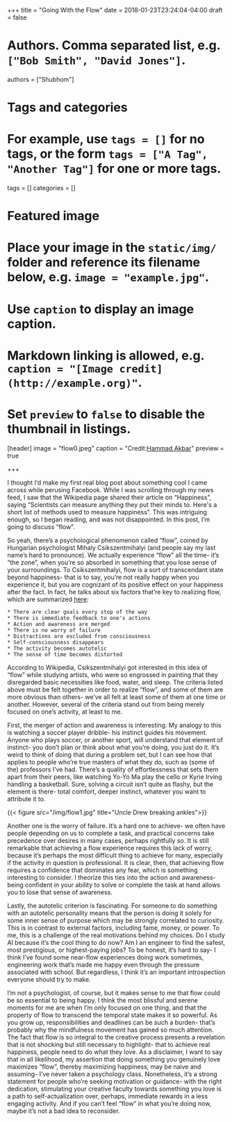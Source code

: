 +++
title = "Going With the Flow"
date = 2018-01-23T23:24:04-04:00
draft = false

# Authors. Comma separated list, e.g. `["Bob Smith", "David Jones"]`.
authors = ["Shubhom"]

# Tags and categories
# For example, use `tags = []` for no tags, or the form `tags = ["A Tag", "Another Tag"]` for one or more tags.
tags = []
categories = []

# Featured image
# Place your image in the `static/img/` folder and reference its filename below, e.g. `image = "example.jpg"`.
# Use `caption` to display an image caption.
#   Markdown linking is allowed, e.g. `caption = "[Image credit](http://example.org)"`.
# Set `preview` to `false` to disable the thumbnail in listings.
[header]
image = "flow0.jpeg"
caption = "Credit:[Hammad Akbar](http://www.hammadakbar.com/entrepreneurship/11-steps-to-achieving-flow-state/)"
preview = true

+++


I thought I’d make my first real blog post about something cool I came across while perusing Facebook. While I was scrolling through my news feed, I saw that the Wikipedia page shared their article on “Happiness”, saying “Scientists can measure anything they put their minds to. Here's a short list of methods used to measure happiness”. This was intriguing enough, so I began reading, and was not disappointed. In this post, I’m going to discuss “flow”.



So yeah, there’s a psychological phenomenon called “flow”, coined by Hungarian psychologist Mihaly Csikszentmihalyi (and people say my last name’s hard to pronounce). We actually experience “flow” all the time- it’s “the zone”, when you’re so absorbed in something that you lose sense of your surroundings. To Csikszentmihalyi, flow is a sort of transcendant state beyond happiness- that is to say, you’re not really happy when you experience it, but you are cognizant of its positive effect on your happiness after the fact. In fact, he talks about six factors that’re key to realizing flow, which are summarized [here](https://www.researchgate.net/publication/224927532_Flow_The_Psychology_of_Optimal_Experience):


    * There are clear goals every stop of the way
    * There is immediate feedback to one's actions
    * Action and awareness are merged
    * There is no worry of failure
    * Distractions are excluded from consciousness
    * Self-consciousness disappears
    * The activity becomes autotelic
    * The sense of time becomes distorted



According to Wikipedia, Csikszentmihalyi got interested in this idea of “flow” while studying artists, who were so engrossed in painting that they disregarded basic necessities like food, water, and sleep. The criteria listed above must be felt together in order to realize “flow”, and some of them are more obvious than others- we’ve all felt at least some of them at one time or another. However, several of the criteria stand out from being merely focused on one’s activity, at least to me.


First, the merger of action and awareness is interesting. My analogy to this is watching a soccer player dribble- his instinct guides his movement. Anyone who plays soccer, or another sport, will understand that element of instinct- you don’t plan or think about what you’re doing, you just do it. It’s weird to think of doing that during a problem set, but I can see how that applies to people who’re true masters of what they do, such as (some of the) professors I’ve had. There’s a quality of effortlessness that sets them apart from their peers, like watching Yo-Yo Ma play the cello or Kyrie Irving handling a basketball. Sure, solving a circuit isn’t quite as flashy, but the element is there- total comfort, deeper instinct, whatever you want to attribute it to.


{{< figure src="/img/flow1.jpg" title="Uncle Drew breaking ankles">}}


Another one is the worry of failure. It’s a hard one to achieve- we often have people depending on us to complete a task, and practical concerns take precedence over desires in many cases, perhaps rightfully so. It is still remarkable that achieving a flow experience requires this lack of worry, because it’s perhaps the most difficult thing to achieve for many, especially if the activity in question is professional. It is clear, then, that achieving flow requires a confidence that dominates any fear, which is something interesting to consider. I theorize this ties into the action and awareness- being confident in your ability to solve or complete the task at hand allows you to lose that sense of awareness.


Lastly, the autotelic criterion is fascinating. For someone to do something with an autotelic personality means that the person is doing it solely for some inner sense of purpose which may be strongly correlated to curiosity. This is in contrast to external factors, including fame, money, or power. To me, this is a challenge of the real motivations behind my choices. Do I study AI because it’s the cool thing to do now? Am I an engineer to find the safest, most prestigious, or highest-paying jobs? To be honest, it’s hard to say- I think I’ve found some near-flow experiences doing work sometimes, engineering work that’s made me happy even through the pressure associated with school. But regardless, I think it’s an important introspection everyone should try to make.




I’m not a psychologist, of course, but it makes sense to me that flow could be so essential to being happy. I think the most blissful and serene moments for me are when I’m only focused on one thing, and that the property of flow to transcend the temporal state makes it so powerful. As you grow up, responsibilities and deadlines can be such a burden- that’s probably why the mindfulness movement has gained so much attention. The fact that flow is so integral to the creative process presents a revelation that is not shocking but still necessary to highlight- that to achieve real happiness, people need to do what they love. As a disclaimer, I want to say that in all likelihood, my assertion that doing something you genuinely love maximizes “flow”, thereby maximizing happiness, may be naive and assuming- I’ve never taken a psychology class. Nonetheless, it’s a strong statement for people who’re seeking motivation or guidance- with the right dedication, stimulating your creative faculty towards something you love is a path to self-actualization over, perhaps, immediate rewards in a less engaging activity. And if you can’t feel “flow” in what you’re doing now, maybe it’s not a bad idea to reconsider.
